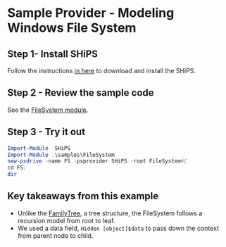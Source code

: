# Sample Provider - Modeling Windows File System

## Step 1- Install SHiPS

Follow the instructions [in here][readme] to download and install the SHiPS.

## Step 2 - Review the sample code

See the [FileSystem module][fs].

## Step 3 - Try it out

```powershell
Import-Module  SHiPS
Import-Module .\samples\FileSystem
new-psdrive -name FS -psprovider SHiPS -root FileSystem#C
cd FS:
dir
```

## Key takeaways from this example

- Unlike  the [FamilyTree][ft], a tree structure, the FileSystem follows a recursion model from root to leaf.
- We used a data field, `Hidden [object]$data`  to pass down the context from parent node to child.

[readme]: ../../README.md#Installing-SHiPS
[fs]: FileSystem.psm1
[ft]: ../FamilyTree
